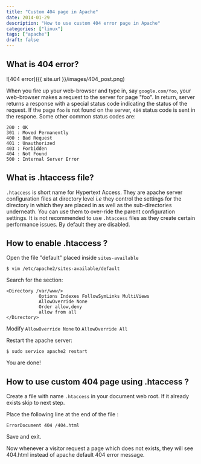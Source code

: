```yaml
---
title: "Custom 404 page in Apache"
date: 2014-01-29
description: "How to use custom 404 error page in Apache"
categories: ["linux"]
tags: ["apache"]
draft: false
---
```


## What is 404 error?

![404 error]({{ site.url }}/images/404_post.png)

When you fire up your web-browser and type in, say `google.com/foo`, your web-browser makes a request to the server for page "foo". In return, server returns a response with a special status code indicating the status of the request. If the page `foo` is not found on the server, `404` status code is sent in the respone. Some other common status codes are:

    200 : OK
    301 : Moved Permanently
    400 : Bad Request
    401 : Unauthorized
    403 : Forbidden
    404 : Not Found
    500 : Internal Server Error

## What is .htaccess file?

`.htaccess` is short name for Hypertext Access. They are apache server configuration files at directory level *i.e* they control the settings for the directory in which they are placed in as well as the sub-directories underneath. You can use them to over-ride the parent configuration settings. It is not recommended to use `.htaccess` files as they create certain performance issues. By default they are disabled.

## How to enable .htaccess ?

Open the file "default" placed inside `sites-available`

`$ vim /etc/apache2/sites-available/default`

Search for the section:

    <Directory /var/www/>
                Options Indexes FollowSymLinks MultiViews
                AllowOverride None
                Order allow,deny
                allow from all
    </Directory>

Modify `AllowOverride None` to `AllowOverride All`

Restart the apache server:

`$ sudo service apache2 restart`

You are done!

## How to use custom 404 page using .htaccess ?

Create a file with name `.htaccess` in your document web root. If it already exists skip to next step.

Place the following line at the end of the file :

`ErrorDocument 404 /404.html`

Save and exit.

Now whenever a visitor request a page which does not exists, they will see 404.html instead of apache default 404 error message.
